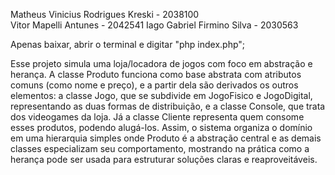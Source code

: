 Matheus Vinicius Rodrigues Kreski - 2038100  
Vitor Mapelli Antunes - 2042541
Iago Gabriel Firmino Silva - 2030563

Apenas baixar, abrir o terminal e digitar "php index.php";

Esse projeto simula uma loja/locadora de jogos com foco em abstração e herança. A classe Produto funciona como base abstrata com atributos comuns (como nome e preço), e a partir dela são derivados os outros elementos: a classe Jogo, que se subdivide em JogoFisico e JogoDigital, representando as duas formas de distribuição, e a classe Console, que trata dos videogames da loja. Já a classe Cliente representa quem consome esses produtos, podendo alugá-los. Assim, o sistema organiza o domínio em uma hierarquia simples onde Produto é a abstração central e as demais classes especializam seu comportamento, mostrando na prática como a herança pode ser usada para estruturar soluções claras e reaproveitáveis.
